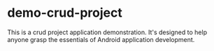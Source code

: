 # demo-crud-project
This is a crud project application demonstration. It's designed to help anyone grasp the essentials of Android application development.
